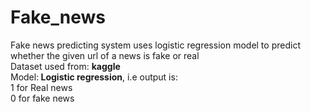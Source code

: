 # Fake_news
Fake news predicting system uses logistic regression model to predict whether the given url of a news is fake or real\
Dataset used from: <b>kaggle</b>\
Model:<b> Logistic regression</b>, i.e output is:\
1 for Real news\
0 for fake news
